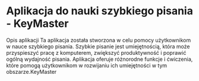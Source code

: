 # Aplikacja do nauki szybkiego pisania - KeyMaster
Opis aplikacji
Ta aplikacja została stworzona w celu pomocy użytkownikom w nauce szybkiego pisania. Szybkie pisanie jest umiejętnością, która może przyspieszyć pracę z komputerem, zwiększyć produktywność i poprawić ogólną wydajność pisania. Aplikacja oferuje różnorodne funkcje i ćwiczenia, które pomogą użytkownikom w rozwijaniu ich umiejętności w tym obszarze.KeyMaster
